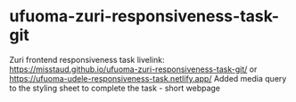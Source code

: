 # ufuoma-zuri-responsiveness-task-git
Zuri frontend responsiveness task livelink: https://misstaud.github.io/ufuoma-zuri-responsiveness-task-git/   or https://ufuoma-udele-responsiveness-task.netlify.app/
Added media query to the styling sheet to complete the task - short webpage
